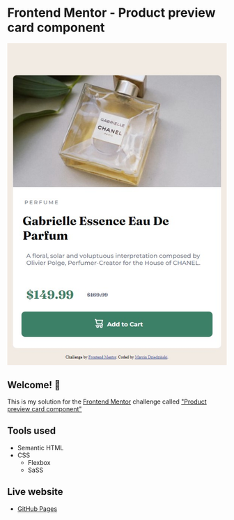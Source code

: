 # Frontend Mentor - Product preview card component

![Design preview for the Product preview card component coding challenge](./design/mobile-preview.jpg)

## Welcome! 👋

This is my solution for the [Frontend Mentor](https://www.frontendmentor.io) challenge called ["Product preview card component"](https://www.frontendmentor.io/challenges/product-preview-card-component-GO7UmttRfa)



## Tools used
- Semantic HTML
- CSS 
  - Flexbox
  - SaSS


## Live website

- [GitHub Pages](https://mdziedzinski.github.io/product-preview-card-component/)




